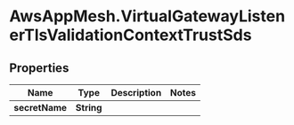 # AwsAppMesh.VirtualGatewayListenerTlsValidationContextTrustSds

## Properties

Name | Type | Description | Notes
------------ | ------------- | ------------- | -------------
**secretName** | **String** |  | 


